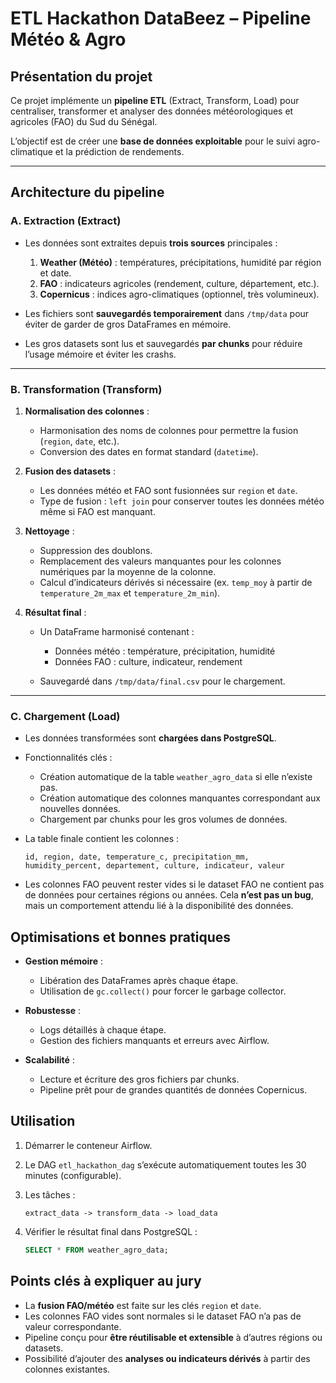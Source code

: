 # ETL Hackathon DataBeez – Pipeline Météo & Agro

## Présentation du projet

Ce projet implémente un **pipeline ETL** (Extract, Transform, Load) pour centraliser, transformer et analyser des données météorologiques et agricoles (FAO) du Sud du Sénégal.

L’objectif est de créer une **base de données exploitable** pour le suivi agro-climatique et la prédiction de rendements.

---

## Architecture du pipeline

### A. Extraction (Extract)

* Les données sont extraites depuis **trois sources** principales :

  1. **Weather (Météo)** : températures, précipitations, humidité par région et date.
  2. **FAO** : indicateurs agricoles (rendement, culture, département, etc.).
  3. **Copernicus** : indices agro-climatiques (optionnel, très volumineux).

* Les fichiers sont **sauvegardés temporairement** dans `/tmp/data` pour éviter de garder de gros DataFrames en mémoire.

* Les gros datasets sont lus et sauvegardés **par chunks** pour réduire l’usage mémoire et éviter les crashs.

---

### B. Transformation (Transform)

1. **Normalisation des colonnes** :

   * Harmonisation des noms de colonnes pour permettre la fusion (`region`, `date`, etc.).
   * Conversion des dates en format standard (`datetime`).

2. **Fusion des datasets** :

   * Les données météo et FAO sont fusionnées sur `region` et `date`.
   * Type de fusion : `left join` pour conserver toutes les données météo même si FAO est manquant.

3. **Nettoyage** :

   * Suppression des doublons.
   * Remplacement des valeurs manquantes pour les colonnes numériques par la moyenne de la colonne.
   * Calcul d’indicateurs dérivés si nécessaire (ex. `temp_moy` à partir de `temperature_2m_max` et `temperature_2m_min`).

4. **Résultat final** :

   * Un DataFrame harmonisé contenant :

     * Données météo : température, précipitation, humidité
     * Données FAO : culture, indicateur, rendement
   * Sauvegardé dans `/tmp/data/final.csv` pour le chargement.

---

### C. Chargement (Load)

* Les données transformées sont **chargées dans PostgreSQL**.
* Fonctionnalités clés :

  * Création automatique de la table `weather_agro_data` si elle n’existe pas.
  * Création automatique des colonnes manquantes correspondant aux nouvelles données.
  * Chargement par chunks pour les gros volumes de données.
* La table finale contient les colonnes :

  ```
  id, region, date, temperature_c, precipitation_mm, humidity_percent, departement, culture, indicateur, valeur
  ```
* Les colonnes FAO peuvent rester vides si le dataset FAO ne contient pas de données pour certaines régions ou années. Cela **n’est pas un bug**, mais un comportement attendu lié à la disponibilité des données.



## Optimisations et bonnes pratiques

* **Gestion mémoire** :

  * Libération des DataFrames après chaque étape.
  * Utilisation de `gc.collect()` pour forcer le garbage collector.
* **Robustesse** :

  * Logs détaillés à chaque étape.
  * Gestion des fichiers manquants et erreurs avec Airflow.
* **Scalabilité** :

  * Lecture et écriture des gros fichiers par chunks.
  * Pipeline prêt pour de grandes quantités de données Copernicus.



## Utilisation

1. Démarrer le conteneur Airflow.
2. Le DAG `etl_hackathon_dag` s’exécute automatiquement toutes les 30 minutes (configurable).
3. Les tâches :

   ```
   extract_data -> transform_data -> load_data
   ```
4. Vérifier le résultat final dans PostgreSQL :

   ```sql
   SELECT * FROM weather_agro_data;
   ```



## Points clés à expliquer au jury

* La **fusion FAO/météo** est faite sur les clés `region` et `date`.
* Les colonnes FAO vides sont normales si le dataset FAO n’a pas de valeur correspondante.
* Pipeline conçu pour **être réutilisable et extensible** à d’autres régions ou datasets.
* Possibilité d’ajouter des **analyses ou indicateurs dérivés** à partir des colonnes existantes.
